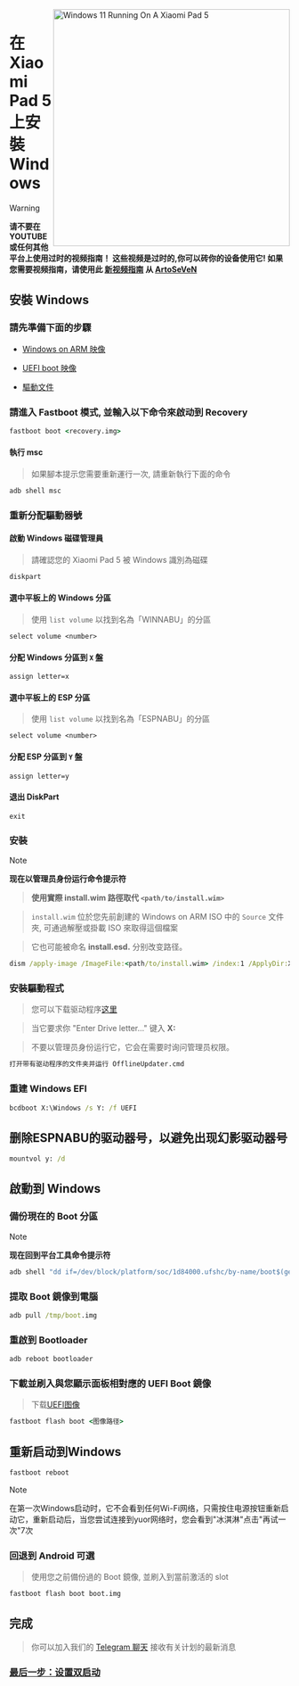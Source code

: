 <img align="right" src="https://raw.githubusercontent.com/erdilS/Port-Windows-11-Xiaomi-Pad-5/main/nabu.png" width="425" alt="Windows 11 Running On A Xiaomi Pad 5">

# 在 Xiaomi Pad 5 上安裝 Windows
> [!WARNING]
> **请不要在YOUTUBE或任何其他平台上使用过时的视频指南！ 这些视频是过时的,你可以砖你的设备使用它! 如果您需要视频指南，请使用此 [新视频指南](https://www.youtube.com/watch?v=rGPbdFq7gKs) 从 [ArtoSeVeN](https://www.youtube.com/channel/UCYjwfxlYlJ7Nnzv01oszQvA)**

## 安裝 Windows

### 請先準備下面的步驟

- [Windows on ARM 映像](https://uupdump.net/)
  
- [UEFI boot 映像](https://raw.githubusercontent.com/erdilS/Port-Windows-11-Xiaomi-Pad-5/main/images/xiaomi-nabu_20240115.img)
  
- [驅動文件](https://github.com/map220v/MiPad5-Drivers/releases/latest)

### 請進入 Fastboot 模式, 並輸入以下命令來啟动到 Recovery
```cmd
fastboot boot <recovery.img>
```

#### 執行 msc 
> 如果腳本提示您需要重新運行一次, 請重新執行下面的命令
```cmd
adb shell msc
```

### 重新分配驅動器號

#### 啟動 Windows 磁碟管理員
> 請確認您的 Xiaomi Pad 5 被 Windows 識別為磁碟
```cmd
diskpart
```

#### 選中平板上的 Windows 分區
> 使用 `list volume` 以找到名為「WINNABU」的分區
```diskpart
select volume <number>
```

#### 分配 Windows 分區到 `X` 盤
```diskpart
assign letter=x
```

#### 選中平板上的 ESP 分區
> 使用 `list volume` 以找到名為「ESPNABU」的分區
```diskpart
select volume <number>
```

#### 分配 ESP 分區到 `Y` 盤
```diskpart
assign letter=y
```

#### 退出 DiskPart
```diskpart
exit
```

### 安裝

> [!NOTE]
> **现在以管理员身份运行命令提示符**

> **使用實際 install.wim 路徑取代 `<path/to/install.wim>`**

> `install.wim` 位於您先前創建的 Windows on ARM ISO 中的 `Source` 文件夾, 可通過解壓或掛載 ISO 來取得這個檔案

> 它也可能被命名 **install.esd.** 分别改变路径。
```cmd
dism /apply-image /ImageFile:<path/to/install.wim> /index:1 /ApplyDir:X:\
```

### 安裝驅動程式
> 您可以下载驱动程序[这里](https://github.com/map220v/MiPad5-Drivers/releases/latest)

> 当它要求你 "Enter Drive letter..." 键入 **X:**

> 不要以管理员身份运行它，它会在需要时询问管理员权限。

```cmd
打开带有驱动程序的文件夹并运行 OfflineUpdater.cmd
```

### 重建 Windows EFI
```cmd
bcdboot X:\Windows /s Y: /f UEFI
```
## 删除ESPNABU的驱动器号，以避免出现幻影驱动器号
```cmd
mountvol y: /d
```

## 啟動到 Windows

### 備份現在的 Boot 分區
> [!NOTE]
> **现在回到平台工具命令提示符**

```cmd
adb shell "dd if=/dev/block/platform/soc/1d84000.ufshc/by-name/boot$(getprop ro.boot.slot_suffix) of=/tmp/boot.img"
```

### 提取 Boot 鏡像到電腦
```cmd
adb pull /tmp/boot.img
```

### 重啟到 Bootloader
```cmd
adb reboot bootloader
```

### 下載並刷入與您顯示面板相對應的 UEFI Boot 鏡像
> 下载[UEFI图像](https://raw.githubusercontent.com/erdilS/Port-Windows-11-Xiaomi-Pad-5/main/images/xiaomi-nabu_20240115.img)

```cmd
fastboot flash boot <图像路径>
```
## 重新启动到Windows
```cmd
fastboot reboot
```

> [!NOTE]
> 在第一次Windows启动时，它不会看到任何Wi-Fi网络，只需按住电源按钮重新启动它，重新启动后，当您尝试连接到yuor网络时，您会看到"冰淇淋"点击"再试一次"7次

### 回退到 Android **可選**
> 使用您之前備份過的 Boot 鏡像, 並刷入到當前激活的 slot
```cmd
fastboot flash boot boot.img
```

## 完成
> 你可以加入我们的 [Telegram 聊天](https://t.me/nabuwoa) 接收有关计划的最新消息
### [最后一步：设置双启动](dualboot-tw.md)
